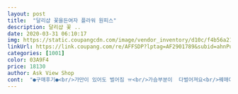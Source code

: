 ```yaml
---
layout: post 
title:  "달리샵 꽃을든여자 플라워 원피스" 
description: 달리샵 꽃 ..
date: 2020-03-31 06:10:17 
img: https://static.coupangcdn.com/image/vendor_inventory/d10c/f4b56a214f88d6a19d872f661cd11167c599834b5f2850817c799e04895c.jpg 
linkUrl: https://link.coupang.com/re/AFFSDP?lptag=AF2901789&subid=ahnPublicAsk&pageKey=1313657594&itemId=2331325126&vendorItemId=70327870371&traceid=V0-113-1ace6545c1f3c655 
categories: [1001] 
color: 03A9F4 
price: 18130 
author: Ask View Shop 
cont:  "●구매후기●<br/>가만이 있어도 벌어짐 ㅠ<br/>가슴부분이  다벌어져요<br/>꿰매야그써요 ㅋ<br/>다만 상품평에도 있듯이 가슴 큰 분들은 사지마세요.<br/> 앞에 단추 다 벌어져요.<br/> 저는 가슴 작아서 감사히 잘 입겠습니다.<br/> 그리고 통통하신분들 사셔도 되요.<br/> 찡기는거 없이 짱편하고 여리여리핏 나옵니다.<br/> 저 162/57인데 사진 보세요.<br/> 괜찮져?ㅎㅎ<br/>단추도 예쁘고 손목 고무줄이라 올려입기도 편하고<br/>상품평 사진에 아이보리가 없어서 고민했는데 일단 상품사진이 너무 청순하고 예쁘잖아요? 질렀죠.<br/> 받아보고 소리 질렀잖아요ㅎ 대.<br/>성.<br/>공.<br/> 아이보리 제발 사세요.<br/> 내가 이구역 청순계 존예보스다.<br/> 데이트룩의 완성형을 보여주겠다.<br/> 사세요.<br/><br/>속치마도 있어서 가성비 최고입니다<br/>싸구려 원피스 특징 아시죠? 바느질 엉망에 어떻게 디자인을 했는지 팔을 앞뒤로 움직일 수가 없고 좀만 움직이면 투투둑 뜯어지고 안감은 밀려올라가고 레이스는 싼티나고 패턴 색감 촌스럽고.<br/> 이 모든것 하나도 해당되지 않습니다<br/>움직이믄 더벌어질듯<br/>저 백화점 나들이 자주 다니거든요.<br/>진심 백화점에서 18만원에 팔거 같은 옷이에요.<br/> 1만 8천원 실화인게 믿겨지지 않구요.<br/><br/>제가 씨컵인데 에이컵만 입어야할듯<br/>핏이 편하고 예뻐요<br/>" 
---
```

